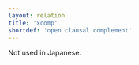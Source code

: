 ```yaml
---
layout: relation
title: 'xcomp'
shortdef: 'open clausal complement'
---
```


Not used in Japanese.
<!-- Interlanguage links updated Út zář 29 20:23:45 CEST 2020 -->
